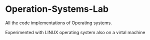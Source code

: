 # Operation-Systems-Lab
All the code implementations of Operating systems.

Experimented with LINUX operating system also on a virtal machine
